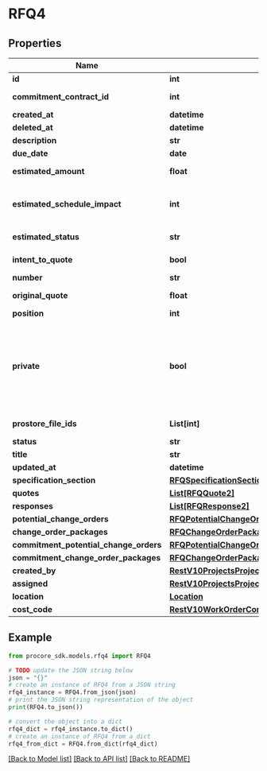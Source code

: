 # RFQ4


## Properties

Name | Type | Description | Notes
------------ | ------------- | ------------- | -------------
**id** | **int** | ID | [optional] 
**commitment_contract_id** | **int** | Commitment Contract ID | [optional] 
**created_at** | **datetime** | Created at | [optional] 
**deleted_at** | **datetime** | Deleted at | [optional] 
**description** | **str** | Description | [optional] 
**due_date** | **date** | Due date | [optional] 
**estimated_amount** | **float** | Estimated amount | [optional] 
**estimated_schedule_impact** | **int** | Estimated schedule impact in days | [optional] 
**estimated_status** | **str** | Estimated status | [optional] 
**intent_to_quote** | **bool** | Intent to quote status | [optional] 
**number** | **str** | Number | [optional] 
**original_quote** | **float** | Original quote | [optional] 
**position** | **int** | Position | [optional] 
**private** | **bool** | If true, visible to admins only; otherwise visible to those with access to the parent contract. | [optional] 
**prostore_file_ids** | **List[int]** | Prostore File IDs | [optional] 
**status** | **str** | Status | [optional] 
**title** | **str** | Title | [optional] 
**updated_at** | **datetime** | Updated at | [optional] 
**specification_section** | [**RFQSpecificationSection**](RFQSpecificationSection.md) |  | [optional] 
**quotes** | [**List[RFQQuote2]**](RFQQuote2.md) | Quotes | [optional] 
**responses** | [**List[RFQResponse2]**](RFQResponse2.md) | Responses | [optional] 
**potential_change_orders** | [**RFQPotentialChangeOrders**](RFQPotentialChangeOrders.md) |  | [optional] 
**change_order_packages** | [**RFQChangeOrderPackages**](RFQChangeOrderPackages.md) |  | [optional] 
**commitment_potential_change_orders** | [**RFQPotentialChangeOrders**](RFQPotentialChangeOrders.md) |  | [optional] 
**commitment_change_order_packages** | [**RFQChangeOrderPackages**](RFQChangeOrderPackages.md) |  | [optional] 
**created_by** | [**RestV10ProjectsProjectIdWorkLogsGet200ResponseInnerCreatedBy**](RestV10ProjectsProjectIdWorkLogsGet200ResponseInnerCreatedBy.md) |  | [optional] 
**assigned** | [**RestV10ProjectsProjectIdWorkLogsGet200ResponseInnerCreatedBy**](RestV10ProjectsProjectIdWorkLogsGet200ResponseInnerCreatedBy.md) |  | [optional] 
**location** | [**Location**](Location.md) |  | [optional] 
**cost_code** | [**RestV10WorkOrderContractsPost201ResponseLineItemsInnerCostCode**](RestV10WorkOrderContractsPost201ResponseLineItemsInnerCostCode.md) |  | [optional] 

## Example

```python
from procore_sdk.models.rfq4 import RFQ4

# TODO update the JSON string below
json = "{}"
# create an instance of RFQ4 from a JSON string
rfq4_instance = RFQ4.from_json(json)
# print the JSON string representation of the object
print(RFQ4.to_json())

# convert the object into a dict
rfq4_dict = rfq4_instance.to_dict()
# create an instance of RFQ4 from a dict
rfq4_from_dict = RFQ4.from_dict(rfq4_dict)
```
[[Back to Model list]](../README.md#documentation-for-models) [[Back to API list]](../README.md#documentation-for-api-endpoints) [[Back to README]](../README.md)



